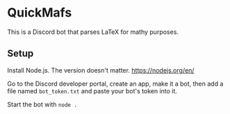 # QuickMafs

This is a Discord bot that parses LaTeX for mathy purposes.

## Setup

Install Node.js. The version doesn't matter. https://nodejs.org/en/

Go to the Discord developer portal, create an app, make it a bot, then add a file named `bot_token.txt` and paste your bot's token into it.

Start the bot with `node .`
